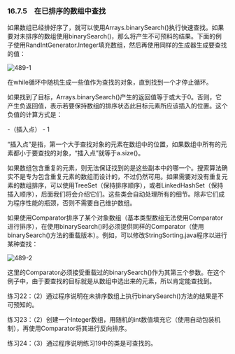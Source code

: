### 16.7.5　在已排序的数组中查找

如果数组已经排好序了，就可以使用Arrays.binarySearch()执行快速查找。如果要对未排序的数组使用binarySearch()，那么将产生不可预料的结果。下面的例子使用RandIntGenerator.Integer填充数组，然后再使用同样的生成器生成要查找的值：

![489-1](../Images/image03371.jpeg)

在while循环中随机生成一些值作为查找的对象，直到找到一个才停止循环。

如果找到了目标，Arrays.binarySearch()产生的返回值等于或大于0。否则，它产生负返回值，表示若要保持数组的排序状态此目标元素所应该插入的位置。这个负值的计算方式是：

-（插入点） - 1

“插入点”是指，第一个大于查找对象的元素在数组中的位置，如果数组中所有的元素都小于要查找的对象，“插入点”就等于a.size()。

如果数组包含重复的元素，则无法保证找到的是这些副本中的哪一个。搜索算法确实不是专为包含重复元素的数组而设计的，不过仍然可用。如果需要对没有重复元素的数组排序，可以使用TreeSet（保持排序顺序），或者LinkedHashSet（保持插入顺序），后面我们将会介绍它们。这些类会自动处理所有的细节。除非它们成为程序性能的瓶颈，否则不需要自己维护数组。

如果使用Comparator排序了某个对象数组（基本类型数组无法使用Comparator进行排序），在使用binarySearch()时必须提供同样的Comparator（使用binarySearch()方法的重载版本）。例如，可以修改StringSorting.java程序以进行某种查找：

![489-2](../Images/image03372.jpeg)

这里的Comparator必须接受重载过的binarySearch()作为其第三个参数。在这个例子中，由于要查找的目标就是从数组中选出来的元素，所以肯定能查找到。

练习22：（2）通过程序说明在未排序数组上执行binarySearch()方法的结果是不可预知的。

练习23：（2）创建一个Integer数组，用随机的int数值填充它（使用自动包装机制），再使用Comparator将其进行反向排序。

练习24：（3）通过程序说明练习19中的类是可查找的。